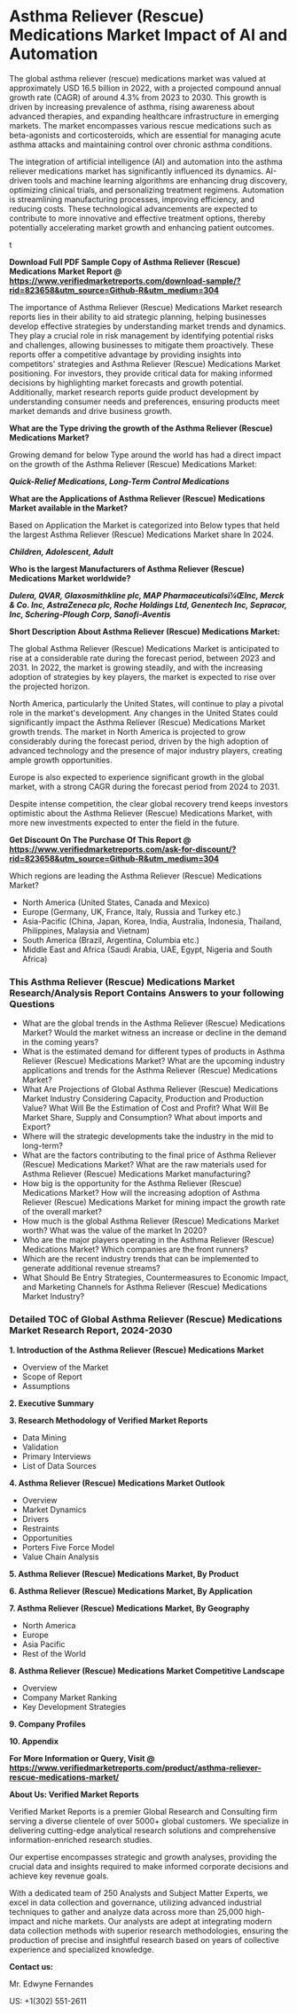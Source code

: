 <meta name="title" content="Global  Asthma Reliever (Rescue) Medications Market Impact of AI and Automation"><meta name="description" content="  The global asthma reliever (rescue) medications market was valued at approximately USD 16.5 billion in 2022, with a projected compound annual growth rate (CAGR) of a"><meta name="title" content=" Asthma Reliever (Rescue) Medications Market Size, Share, Scope, Trends, Growth, Opportunities, Analysis, Forecast"> <h1>Asthma Reliever (Rescue) Medications Market Impact of AI and Automation</h1> <p>The global asthma reliever (rescue) medications market was valued at approximately USD 16.5 billion in 2022, with a projected compound annual growth rate (CAGR) of around 4.3% from 2023 to 2030. This growth is driven by increasing prevalence of asthma, rising awareness about advanced therapies, and expanding healthcare infrastructure in emerging markets. The market encompasses various rescue medications such as beta-agonists and corticosteroids, which are essential for managing acute asthma attacks and maintaining control over chronic asthma conditions.</p> <p>The integration of artificial intelligence (AI) and automation into the asthma reliever medications market has significantly influenced its dynamics. AI-driven tools and machine learning algorithms are enhancing drug discovery, optimizing clinical trials, and personalizing treatment regimens. Automation is streamlining manufacturing processes, improving efficiency, and reducing costs. These technological advancements are expected to contribute to more innovative and effective treatment options, thereby potentially accelerating market growth and enhancing patient outcomes.</p> t</p><p id="" class=""><strong>Download Full PDF Sample Copy of Asthma Reliever (Rescue) Medications Market Report @ <a href="https://www.verifiedmarketreports.com/download-sample/?rid=823658&utm_source=Github-R&utm_medium=304" target="_blank">https://www.verifiedmarketreports.com/download-sample/?rid=823658&utm_source=Github-R&utm_medium=304</a></strong></p><p>The importance of&nbsp;Asthma Reliever (Rescue) Medications Market research reports lies in their ability to aid strategic planning, helping businesses develop effective strategies by understanding market trends and dynamics. They play a crucial role in risk management by identifying potential risks and challenges, allowing businesses to mitigate them proactively. These reports offer a competitive advantage by providing insights into competitors' strategies and Asthma Reliever (Rescue) Medications Market positioning. For investors, they provide critical data for making informed decisions by highlighting market forecasts and growth potential. Additionally, market research reports guide product development by understanding consumer needs and preferences, ensuring products meet market demands and drive business growth.</p><p><strong>What are the&nbsp;Type driving the growth of the Asthma Reliever (Rescue) Medications Market?</strong></p><p id="" class="">Growing demand for below Type around the world has had a direct impact on the growth of the Asthma Reliever (Rescue) Medications Market:</p><em><strong>Quick-Relief Medications, Long-Term Control Medications</strong></em></p><strong>What are the&nbsp;Applications&nbsp;of Asthma Reliever (Rescue) Medications Market available in the Market?</strong></p><p id="" class="">Based on Application the Market is categorized into Below types that held the largest Asthma Reliever (Rescue) Medications Market share In 2024.</p><em><strong>Children, Adolescent, Adult</strong></em></p><strong>Who is the largest Manufacturers of Asthma Reliever (Rescue) Medications Market worldwide?</strong></p><p><em><strong>Dulera, QVAR, Glaxosmithkline plc, MAP Pharmaceuticalsï¼ŒInc, Merck & Co. Inc, AstraZeneca plc, Roche Holdings Ltd, Genentech Inc, Sepracor, Inc, Schering-Plough Corp, Sanofi-Aventis</strong></em></p><p id="" class=""><strong>Short Description About Asthma Reliever (Rescue) Medications Market:</strong></p><p>The global Asthma Reliever (Rescue) Medications Market is anticipated to rise at a considerable rate during the forecast period, between 2023 and 2031. In 2022, the market is growing steadily, and with the increasing adoption of strategies by key players, the market is expected to rise over the projected horizon.</p><p>North America, particularly the United States, will continue to play a pivotal role in the market's development. Any changes in the United States could significantly impact the Asthma Reliever (Rescue) Medications Market growth trends. The market in North America is projected to grow considerably during the forecast period, driven by the high adoption of advanced technology and the presence of major industry players, creating ample growth opportunities.</p><p>Europe is also expected to experience significant growth in the global market, with a strong CAGR during the forecast period from 2024 to 2031.</p><p>Despite intense competition, the clear global recovery trend keeps investors optimistic about the Asthma Reliever (Rescue) Medications Market, with more new investments expected to enter the field in the future.</p><p id="" class=""><strong>Get Discount On The Purchase Of This Report @ <a href="https://www.verifiedmarketreports.com/ask-for-discount/?rid=823658&utm_source=Github-R&utm_medium=304" target="_blank">https://www.verifiedmarketreports.com/ask-for-discount/?rid=823658&utm_source=Github-R&utm_medium=304</a></strong></p>Which regions are leading the Asthma Reliever (Rescue) Medications Market?</p><ul><li>North America (United States, Canada and Mexico)</li><li>Europe (Germany, UK, France, Italy, Russia and Turkey etc.)</li><li>Asia-Pacific (China, Japan, Korea, India, Australia, Indonesia, Thailand, Philippines, Malaysia and Vietnam)</li><li>South America (Brazil, Argentina, Columbia etc.)</li><li>Middle East and Africa (Saudi Arabia, UAE, Egypt, Nigeria and South Africa)</li></ul><h3 id="" class="">This Asthma Reliever (Rescue) Medications Market Research/Analysis Report Contains Answers to your following Questions</h3><ul><li>What are the global trends in the Asthma Reliever (Rescue) Medications Market? Would the market witness an increase or decline in the demand in the coming years?</li><li>What is the estimated demand for different types of products in Asthma Reliever (Rescue) Medications Market? What are the upcoming industry applications and trends for the Asthma Reliever (Rescue) Medications Market?</li><li>What Are Projections of Global Asthma Reliever (Rescue) Medications Market Industry Considering Capacity, Production and Production Value? What Will Be the Estimation of Cost and Profit? What Will Be Market Share, Supply and Consumption? What about imports and Export?</li><li>Where will the strategic developments take the industry in the mid to long-term?</li><li>What are the factors contributing to the final price of Asthma Reliever (Rescue) Medications Market? What are the raw materials used for Asthma Reliever (Rescue) Medications Market manufacturing?</li><li>How big is the opportunity for the Asthma Reliever (Rescue) Medications Market? How will the increasing adoption of Asthma Reliever (Rescue) Medications Market for mining impact the growth rate of the overall market?</li><li>How much is the global Asthma Reliever (Rescue) Medications Market worth? What was the value of the market In 2020?</li><li>Who are the major players operating in the Asthma Reliever (Rescue) Medications Market? Which companies are the front runners?</li><li>Which are the recent industry trends that can be implemented to generate additional revenue streams?</li><li>What Should Be Entry Strategies, Countermeasures to Economic Impact, and Marketing Channels for Asthma Reliever (Rescue) Medications Market Industry?</li></ul><h3 id="" class="">Detailed TOC of Global Asthma Reliever (Rescue) Medications Market Research Report, 2024-2030</h3><p id="" class=""><strong>1. Introduction of the Asthma Reliever (Rescue) Medications Market</strong></p><ul><li>Overview of the Market</li><li>Scope of Report</li><li>Assumptions</li></ul><p id="" class=""><strong>2. Executive Summary</strong></p><p id="" class=""><strong>3. Research Methodology of Verified Market Reports</strong></p><ul><li>Data Mining</li><li>Validation</li><li>Primary Interviews</li><li>List of Data Sources</li></ul><p id="" class=""><strong>4. Asthma Reliever (Rescue) Medications Market Outlook</strong></p><ul><li>Overview</li><li>Market Dynamics</li><li>Drivers</li><li>Restraints</li><li>Opportunities</li><li>Porters Five Force Model</li><li>Value Chain Analysis</li></ul><p id="" class=""><strong>5. Asthma Reliever (Rescue) Medications Market, By Product</strong></p><p id="" class=""><strong>6. Asthma Reliever (Rescue) Medications Market, By Application</strong></p><p id="" class=""><strong>7. Asthma Reliever (Rescue) Medications Market, By Geography</strong></p><ul><li>North America</li><li>Europe</li><li>Asia Pacific</li><li>Rest of the World</li></ul><p id="" class=""><strong>8. Asthma Reliever (Rescue) Medications Market Competitive Landscape</strong></p><ul><li>Overview</li><li>Company Market Ranking</li><li>Key Development Strategies</li></ul><p id="" class=""><strong>9. Company Profiles</strong></p><p id="" class=""><strong>10. Appendix</strong></p><p id="" class=""><strong>For More Information or Query, Visit @ <a href="https://www.verifiedmarketreports.com/product/asthma-reliever-rescue-medications-market/" target="_blank">https://www.verifiedmarketreports.com/product/asthma-reliever-rescue-medications-market/</a></strong></p><p id="" class=""><strong>About Us: Verified Market Reports</strong></p><p id="" class="">Verified Market Reports is a premier Global Research and Consulting firm serving a diverse clientele of over 5000+ global customers. We specialize in delivering cutting-edge analytical research solutions and comprehensive information-enriched research studies.</p><p id="" class="">Our expertise encompasses strategic and growth analyses, providing the crucial data and insights required to make informed corporate decisions and achieve key revenue goals.</p><p id="" class="">With a dedicated team of 250 Analysts and Subject Matter Experts, we excel in data collection and governance, utilizing advanced industrial techniques to gather and analyze data across more than 25,000 high-impact and niche markets. Our analysts are adept at integrating modern data collection methods with superior research methodologies, ensuring the production of precise and insightful research based on years of collective experience and specialized knowledge.</p><p id="" class=""><strong>Contact us:</strong></p><p id="" class="">Mr. Edwyne Fernandes</p><p id="" class="">US: +1(302) 551-2611</p>
